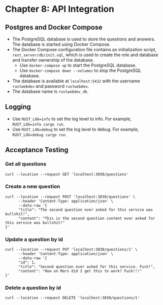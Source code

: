 # Chapter 8: API Integration

## Postgres and Docker Compose

- The PostgreSQL database is used to store the questions and answers. The database is started using Docker Compose.
- The Docker Compose configuration file contains an initialization script, `rest_server/db/init.sql`, which is used
  to create the role and database and transfer ownership of the database.
    - Use `docker-compose up` to start the PostgreSQL database.
    - Use `docker-compose down --volumes` to stop the PostgreSQL database.
- The database is available at `localhost:5432` with the username `rustwebdev` and password `rustwebdev`.
- The database name is `rustwebdev_db`.

## Logging

- Use `RUST_LOG=info` to set the log level to info. For example, `RUST_LOG=info cargo run`.
- Use `RUST_LOG=debug` to set the log level to debug. For example, `RUST_LOG=debug cargo run`.

## Acceptance Testing

### Get all questions

```shell
curl --location --request GET 'localhost:3030/questions'
```

### Create a new question

```shell
curl --location --request POST 'localhost:3030/questions' \
      --header 'Content-Type: application/json' \
      --data-raw '{
      "title": "The second question ever asked for this service was bullshit!",
      "content": "This is the second question content ever asked for this service was bullshit!"
}'
```

### Update a question by id

```shell
curl --location --request PUT 'localhost:3030/questions/1' \
      --header 'Content-Type: application/json' \
      --data-raw '{
      "id": 1,
      "title": "Second question ever asked for this service. Fuck!",
      "content": "How on Mars did I get this to work? Fuck!!!"
}'
```

### Delete a question by id

```shell
curl --location --request DELETE 'localhost:3030/questions/1' 
```